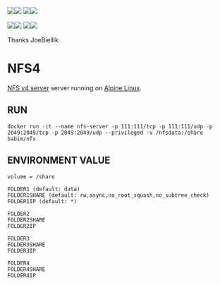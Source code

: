 [![](https://images.microbadger.com/badges/image/babim/nfs.svg)](https://microbadger.com/images/babim/nfs "Get your own image badge on microbadger.com")[![](https://images.microbadger.com/badges/version/babim/nfs.svg)](https://microbadger.com/images/babim/nfs "Get your own version badge on microbadger.com")
[![](https://images.microbadger.com/badges/image/babim/nfs:debian.svg)](https://microbadger.com/images/babim/nfs:debian "Get your own image badge on microbadger.com")[![](https://images.microbadger.com/badges/version/babim/nfs:debian.svg)](https://microbadger.com/images/babim/nfs:debian "Get your own version badge on microbadger.com")

[![](https://images.microbadger.com/badges/image/babim/nfs:client.svg)](https://microbadger.com/images/babim/nfs:client "Get your own image badge on microbadger.com")[![](https://images.microbadger.com/badges/version/babim/nfs:client.svg)](https://microbadger.com/images/babim/nfs:client "Get your own version badge on microbadger.com")
[![](https://images.microbadger.com/badges/image/babim/nfs:client.debian.svg)](https://microbadger.com/images/babim/nfs:client.debian "Get your own image badge on microbadger.com")[![](https://images.microbadger.com/badges/version/babim/nfs:client.debian.svg)](https://microbadger.com/images/babim/nfs:client.debian "Get your own version badge on microbadger.com")

Thanks JoeBiellik

# NFS4
[NFS v4 server](http://nfs.sourceforge.net/) server running on [Alpine Linux](https://hub.docker.com/_/alpine/).

## RUN
`docker run -it --name nfs-server -p 111:111/tcp -p 111:111/udp -p 2049:2049/tcp -p 2049:2049/udp --privileged -v /nfsdata:/share babim/nfs`

## ENVIRONMENT VALUE
`volume = /share`
```
FOLDER1 (default: data)
FOLDER1SHARE (default: rw,async,no_root_squash,no_subtree_check)
FOLDER1IP (default: *)

FOLDER2
FOLDER2SHARE
FOLDER2IP

FOLDER3
FOLDER3SHARE
FOLDER3IP

FOLDER4
FOLDER4SHARE
FOLDER4IP
```
